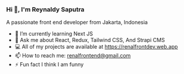 ### Hi 👋, I'm Reynaldy Saputra   

A passionate front end developer from Jakarta, Indonesia

- 🌱     I’m currently learning Next JS
- 💬     Ask me about React, Redux, Tailwind CSS, And Strapi CMS
- 💻     All of my projects are available at https://renalfrontdev.web.app
- 📫     How to reach me: renalfrontend@gmail.com
- ⚡      Fun fact I think I am funny   
